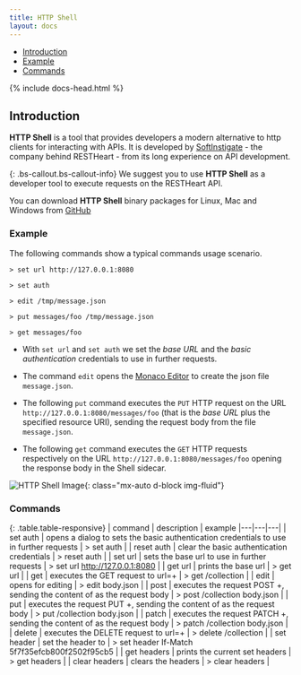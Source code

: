 ```yaml
---
title: HTTP Shell
layout: docs
---
```


<div markdown="1" class="d-none d-xl-block col-xl-2 order-last bd-toc">

-   [Introduction](#introduction)
-   [Example](#example)
-   [Commands](#commands)

</div>
<div markdown="1" class="col-12 col-md-9 col-xl-8 py-md-3 bd-content">

{% include docs-head.html %}

## Introduction

**HTTP Shell** is a tool that provides developers a modern alternative to http clients for interacting with APIs. It is developed by [SoftInstigate](https://softinstigate.com) - the company behind RESTHeart - from its long experience on API development.

{: .bs-callout.bs-callout-info}
We suggest you to use **HTTP Shell** as a developer tool to execute requests on the RESTHeart API.

You can download **HTTP Shell** binary packages for Linux, Mac and Windows from [GitHub](https://github.com/SoftInstigate/http-shell/releases)

### Example

The following commands show a typical commands usage scenario.

```
> set url http://127.0.0.1:8080

> set auth

> edit /tmp/message.json

> put messages/foo /tmp/message.json

> get messages/foo
```

- With `set url` and `set auth` we set the *base URL* and the *basic authentication* credentials to use in further requests.

- The command `edit` opens the [Monaco Editor](https://github.com/Microsoft/monaco-editor) to create the json file `message.json`.

- The following `put` command executes the `PUT` HTTP request on the URL `http://127.0.0.1:8080/messages/foo` (that is the *base URL* plus the specified resource URI), sending the request body from the file `message.json`.

- The following `get` command executes the `GET` HTTP requests respectively on the URL `http://127.0.0.1:8080/messages/foo` opening the response body in the Shell sidecar.

![HTTP Shell Image](https://github.com/SoftInstigate/http-shell/blob/master/plugins/plugin-client-default/images/httpshellImage.png?raw=true){: class="mx-auto d-block img-fluid"}

### Commands

{: .table.table-responsive}
| command | description | example
|---|---|---|
| set auth <id> <password> | opens a dialog to sets the basic authentication credentials to use in further requests | > set auth |
| reset auth | clear the basic authentication credentials | > reset auth |
| set url <url> | sets the base url to use in further requests | > set url http://127.0.0.1:8080 |
| get url | prints the base url | > get url |
| get <uri> | executes the GET request to url=<base-url>+<uri> | > get /collection |
| edit <file> | opens <file> for editing | > edit body.json |
| post <uri> <file> | executes the request POST <base-url>+<uri>, sending the content of <file> as the request body | > post /collection body.json |
| put <uri> <file> | executes the request PUT <base-url>+<uri>, sending the content of <file> as the request body | > put /collection body.json |
| patch <uri> <file> | executes the request PATCH <base-url>+<uri>, sending the content of <file> as the request body | > patch /collection body.json |
| delete <uri> | executes the DELETE request to url=<base-url>+<uri> | > delete /collection |
| set header <name> <value> | set the header <name> to <value> | > set header If-Match 5f7f35efcb800f2502f95cb5 |
| get headers | prints the current set headers | > get headers |
| clear headers | clears the headers | > clear headers |